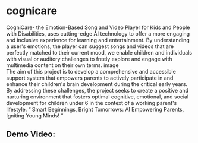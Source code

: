 # cognicare

CogniCare- the Emotion-Based Song and Video Player for Kids and People with Disabilities, uses cutting-edge AI technology to offer a more engaging and inclusive experience for learning and entertainment. By understanding a user's emotions, the player can suggest songs and videos that are perfectly matched to their current mood, we enable children and individuals with visual or auditory challenges to freely explore and engage with multimedia content on their own terms. image
<br>
The aim of this project is to develop a comprehensive and accessible support system that empowers parents to actively participate in and enhance their children's brain development during the critical early years. By addressing these challenges, the project seeks to create a positive and nurturing environment that fosters optimal cognitive, emotional, and social development for children under 6 in the context of a working parent's lifestyle. “ Smart Beginnings, Bright Tomorrows: AI Empowering Parents, Igniting Young Minds! ”

## Demo Video:

